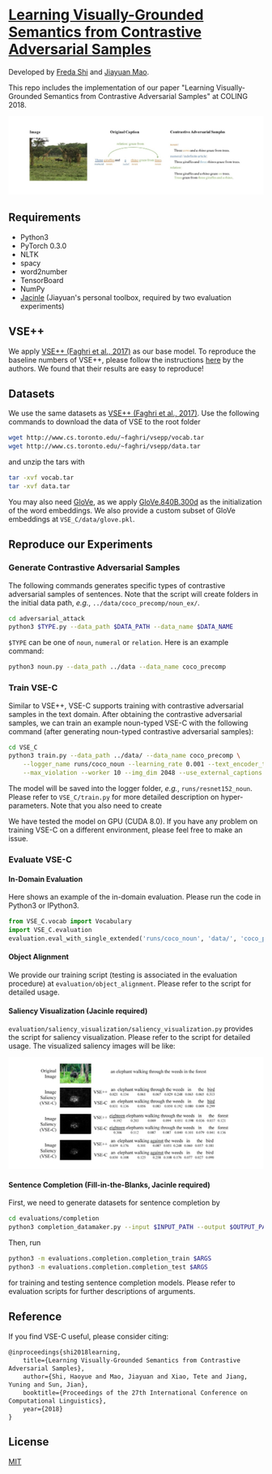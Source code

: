 # [Learning Visually-Grounded Semantics from Contrastive Adversarial Samples](http://www.aclweb.org/anthology/C18-1315)

Developed by [Freda Shi](http://explorerfreda.github.io) and [Jiayuan Mao](http://vccy.xyz).


This repo includes the implementation of our paper "Learning Visually-Grounded Semantics from Contrastive Adversarial Samples" at COLING 2018. 

![intro.pdf](images/intro.jpg)

## Requirements
* Python3
* PyTorch 0.3.0
* NLTK
* spacy
* word2number
* TensorBoard
* NumPy
* [Jacinle](https://github.com/vacancy/Jacinle) (Jiayuan's personal toolbox, required by two evaluation experiments)

## VSE++
We apply [VSE++ (Faghri et al., 2017)](https://github.com/fartashf/vsepp) as our base model. 
To reproduce the baseline numbers of VSE++, please follow the instructions [here](https://github.com/fartashf/vsepp) by the authors. We found that their results are easy to reproduce!

## Datasets
We use the same datasets as [VSE++ (Faghri et al., 2017)](https://github.com/fartashf/vsepp).
Use the following commands to download the data of VSE to the root folder 
```bash
wget http://www.cs.toronto.edu/~faghri/vsepp/vocab.tar
wget http://www.cs.toronto.edu/~faghri/vsepp/data.tar
```
and unzip the tars with
```bash
tar -xvf vocab.tar
tar -xvf data.tar
```

You may also need [GloVe](https://nlp.stanford.edu/projects/glove/), as we apply [GloVe.840B.300d](http://nlp.stanford.edu/data/glove.840B.300d.zip) as the initialization of the word embeddings. We also provide a custom subset of GloVe embeddings at ``VSE_C/data/glove.pkl``.   

## Reproduce our Experiments

### Generate Contrastive Adversarial Samples 
The following commands generates specific types of contrastive adversarial samples of sentences. Note that the script will create folders in the initial data path, *e.g.*, ``../data/coco_precomp/noun_ex/``.
```bash
cd adversarial_attack
python3 $TYPE.py --data_path $DATA_PATH --data_name $DATA_NAME
``` 
``$TYPE`` can be one of ``noun``, ``numeral`` or ``relation``. Here is an example command:
```bash
python3 noun.py --data_path ../data --data_name coco_precomp
``` 

### Train VSE-C
Similar to VSE++, VSE-C supports training with contrastive adversarial samples in the text domain. After obtaining the contrastive adversarial samples, we can train an example noun-typed VSE-C with the following command (after generating noun-typed contrastive adversarial samples):
```bash
cd VSE_C
python3 train.py --data_path ../data/ --data_name coco_precomp \
    --logger_name runs/coco_noun --learning_rate 0.001 --text_encoder_type gru \
    --max_violation --worker 10 --img_dim 2048 --use_external_captions
```
The model will be saved into the logger folder, *e.g.*, ``runs/resnet152_noun``.
Please refer to ``VSE_C/train.py`` for more detailed description on hyper-parameters. Note that you also need to create

We have tested the model on GPU (CUDA 8.0). If you have any problem on training VSE-C on a different environment, please feel free to make an issue. 

### Evaluate VSE-C

#### In-Domain Evaluation
Here shows an example of the in-domain evaluation. Please run the code in Python3 or IPython3. 
```python
from VSE_C.vocab import Vocabulary
import VSE_C.evaluation
evaluation.eval_with_single_extended('runs/coco_noun', 'data/', 'coco_precomp', 'test')
```

#### Object Alignment
We provide our training script (testing is associated in the evaluation procedure) at ``evaluation/object_alignment``. Please refer to the script for detailed usage. 

#### Saliency Visualization (Jacinle required)
``evaluation/saliency_visualization/saliency_visualization.py`` provides the script for saliency visualization. Please refer to the script for detailed usage. The visualized saliency images will be like:

![](images/saliency.jpg) 

#### Sentence Completion (Fill-in-the-Blanks, Jacinle required)
First, we need to generate datasets for sentence completion by 
```bash
cd evaluations/completion
python3 completion_datamaker.py --input $INPUT_PATH --output $OUTPUT_PATH
```
Then, run
```bash
python3 -m evaluations.completion.completion_train $ARGS
python3 -m evaluations.completion.completion_test $ARGS
```
for training and testing sentence completion models. 
Please refer to evaluation scripts for further descriptions of arguments.

## Reference
If you find VSE-C useful, please consider citing:
``` 
@inproceedings{shi2018learning,
    title={Learning Visually-Grounded Semantics from Contrastive Adversarial Samples},
    author={Shi, Haoyue and Mao, Jiayuan and Xiao, Tete and Jiang, Yuning and Sun, Jian},
    booktitle={Proceedings of the 27th International Conference on Computational Linguistics},
    year={2018}
}
```

## License
[MIT](LICENSE)
